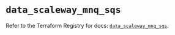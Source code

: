 # `data_scaleway_mnq_sqs`

Refer to the Terraform Registry for docs: [`data_scaleway_mnq_sqs`](https://registry.terraform.io/providers/scaleway/scaleway/2.49.0/docs/data-sources/mnq_sqs).
